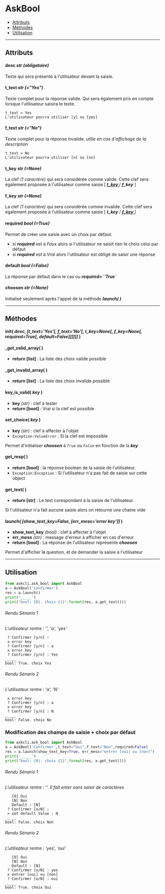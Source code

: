 # AskBool

 * [Attributs](#attributs)
 * [Méthodes](#methodes)
 * [Utilisation](#utilisation)

---

## Attributs 

#### desc *str (obligatoire)*

Texte qui sera présenté à l'utilisateur devant la saisie.

#### t_text *str (="Yes")*

Texte complet pour la réponse valide. Qui sera également pris en compte lorsque l'utilisateur saisira le texte.

```exemple
t_text = Yes
L'utilisateur pourra utiliser [y] ou [yes]
```

#### f_text *str (="No")*

Texte complet pour la réponse invalide. *utilie en cas d'affichage de la description*

```exemple
t_text = No
L'utilisateur pourra utiliser [n] ou [no]
```

#### t_key *str (=None)*

La clef *(1 caractère)* qui sera considérée comme valide. Cette clef sera également proposée à l'utilisateur comme saisie [ ***<u> t_key </u>*** / ***f_key*** ]

#### f_key *str (=None)*

La clef *(1 caractère)* qui sera considérée comme invalide. Cette clef sera également proposée à l'utilisateur comme saisie [ ***t_key*** / ***<u> f_key </u>*** ]


#### required *bool (=True)*

Permet de créer une saisie avec un choix par défaut.

 * si ***required*** est à *Faux* alors si l'utilisateur ne saisit rien le choix celui par défaut
 * si ***required*** est à *Vrai* alors l'utilisateur est obligé de saisir une réponse


#### default *bool (=False)*

La réponse par défaut dans le cas ou ***required=``True`***


#### choosen *str (=None)* 

Initialisé seulement après l'appel de la méthode ***launch( )***
<a name="methodes"> </a>

---

## Méthodes 

#### init( *desc, [t_text='Yes'[, f_text='No'[, t_key=None[, f_key=None[, required=True[, default=False]]]]]]* )


#### _get_valid_array( )

 * **return [list]** : La liste des choix valide possible

#### _get_invalid_array( )

 * **return [list]** : La liste des choix invalide possible

#### key_is_valid( *key* )

 * **key** *(str)* : clef à tester
 * **return [bool]** : Vrai si la clef est possible


#### set_choice( *key* )

 * **key** *(str)* : clef à affecter à l'objet
 * ``Exception:ValueError`` : Si la clef est impossible

Permet d'initialiser ***choosen*** à *``True``* ou *``False``* en fonction de la ***key***


#### get_resp( )

 * **return [bool]** : la réponse boolean de la saisie de l'utilisateur.
 * ``Exception:Exception`` : Si l'utilisateur n'a pas fait de saisie sur cette object

#### get_text( )

 * **return [str]** : Le text corespondant à la saisie de l'utilisateur.

Si l'utilisateur n'a fait aucune saisie alors on retourne une chaine vide

#### launch( *[show_text_key=False, [err_mess='error key']]* )

 * **show_text_key** *(bool)* : clef à affecter à l'objet
 * **err_mess** *(str)* : message d'erreur à afficher en cas d'erreur
 * **return [bool]** : La réponse de l'utilisateur représente ***choosen***

Permet d'afficher la question, et de demander la saisie à l'utilisateur
<a name="utilisation"> </a>

---

## Utilisation 

```python
from askcli.ask_bool import AskBool
a = AskBool('Confirmer')
res = a.launch()
print('_____')
print("bool: {0}. choix {1}".format(res, a.get_text()))
```

###### Rendu Sénario 1

*L'utilisateur rentre : '', 'a', 'yes'*

```nohightligh
 ? Confirmer [y/n] : 
 x error key
 ? Confirmer [y/n] : a
 x error key
 ? Confirmer [y/n] : Yes
_____
bool: True. choix Yes
```

###### Rendu Sénario 2

 *L'utilisateur rentre : 'a', 'N'*
```nohightligh
 x error key
 ? Confirmer [y/n] : a
 x error key
 ? Confirmer [y/n] : N
_____
bool: False. choix No
```

### Modification des champs de saisie + choix par défaut

```python
from askcli.ask_bool import AskBool
a = AskBool('Confirmer',t_text="Oui",f_text="Non",required=False)
res = a.launch(show_text_key=True, err_mess="entrer [oui] ou [non]")
print('_____')
print("bool: {0}. choix {1}".format(res, a.get_text()))
```

###### Rendu Sénario 1

*L'utilisateur rentre : ''. Il fait enter sans saisir de caractères*
```nohightligh
   [O] Oui 
   [N] Non 
   Default : [N]
 ? Confirmer [o/N] : 
 > set default Value : N
_____
bool: False. choix Non
```

###### Rendu Sénario 2

*L'utilisateur rentre : 'yes', 'oui'*
```nohightligh
   [O] Oui 
   [N] Non 
   Default : [N]
 ? Confirmer [o/N] : yes
 x entrer [oui] ou [non]
 ? Confirmer [o/N] : oui
_____
bool: True. choix Oui
```
